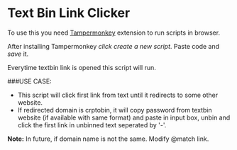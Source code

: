 # Text Bin Link Clicker

To use this you need [Tampermonkey](https://www.tampermonkey.net/) extension to run scripts in browser.

After installing Tampermonkey *click create a new script*.
Paste code and *save* it.

Everytime textbin link is opened this script will run.

###USE CASE:
- This script will click first link from text until it redirects to some other website.
- If redirected domain is crptobin, it will copy password from textbin website (if available with same format) and paste in input box, unbin and click the first link in unbinned text seperated by '-'.


**Note:** In future, if domain name is not the same. Modify @match link.
